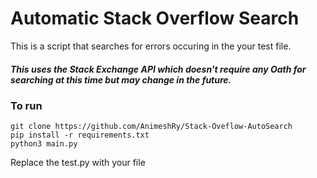 # Automatic Stack Overflow Search

This is a script that searches for errors occuring in the your test file.

##### This uses the Stack Exchange API which doesn't require any Oath for searching at this time but may change in the future.

### To run

```
git clone https://github.com/AnimeshRy/Stack-Oveflow-AutoSearch
pip install -r requirements.txt
python3 main.py

```

Replace the test.py with your file

